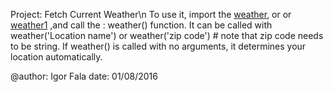 Project: Fetch Current Weather\n
         To use it, import the [weather](https://github.com/igorfala/karan-projects/blob/master/Web/Weather/weather.py), or
         or [weather1](https://github.com/igorfala/karan-projects/blob/master/Web/Weather/weather1.py) ,and
         call the : weather() function.
         It can be called with weather('Location name')
         or weather('zip code') # note that zip code 
         needs to be string. If weather() is called with no 
         arguments, it determines your location automatically.
         
@author: Igor Fala
date: 01/08/2016